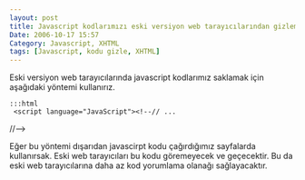 ```yaml
---
layout: post
title: Javascript kodlarımızı eski versiyon web tarayıcılarından gizlemek
Date: 2006-10-17 15:57
Category: Javascript, XHTML
tags: [Javascript, kodu gizle, XHTML]
---
```


Eski versiyon web tarayıcılarında javascript kodlarımız saklamak için
aşağıdaki yöntemi kullanırız.

	:::html
	 <script language="JavaScript"><!--// ...
//--></script>

Eğer bu yöntemi dışarıdan javascirpt kodu çağırdığımız sayfalarda
kullanırsak. Eski web tarayıcıları bu kodu göremeyecek ve geçecektir. Bu
da eski web tarayıcılarına daha az kod yorumlama olanağı sağlayacaktır.


